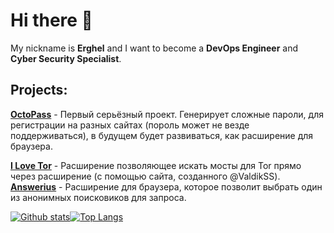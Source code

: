 # Hi there 👋

My nickname is **Erghel** and I want to become a **DevOps Engineer** and **Cyber Security Specialist**.

## Projects:
   [**OctoPass**](https://github.com/Erghel/OctoPass) - Первый серьёзный проект. Генерирует сложные пароли, для регистрации на разных сайтах (пороль может не везде поддерживаться), в будущем будет развиваться, как расширение для браузера.

   [**I Love Tor**](https://github.com/Erghel/I-love-Tor) - Расширение позволяющее искать мосты для Tor прямо через расширение (с помощью сайта, созданного @ValdikSS).
   [**Answerius**]() - Расширение для браузера, которое позволит выбрать один из анонимных поисковиков для запроса.

[![Github stats](https://github-readme-stats.vercel.app/api?username=Erghel&hide_border=true&count_private=true&show_icons=true&include_all_commits=true)](https://github.com/anuraghazra/github-readme-stats)[![Top Langs](https://github-readme-stats.vercel.app/api/top-langs/?username=Erghel&layout=compact&hide_border=true&)](https://github.com/anuraghazra/github-readme-stats)
